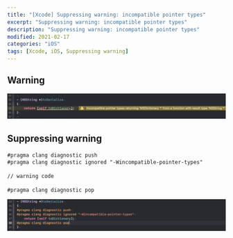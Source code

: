 ```yaml
---
title: "[Xcode] Suppressing warning: incompatible pointer types"
excerpt: "Suppressing warning: incompatible pointer types"
description: "Suppressing warning: incompatible pointer types"
modified: 2021-02-17
categories: "iOS"
tags: [Xcode, iOS, Suppressing warning]
---
```


## Warning
![warning](/assets/images/post/xcode/warning.png)

## Suppressing warning
```
#pragma clang diagnostic push
#pragma clang diagnostic ignored "-Wincompatible-pointer-types"

// warning code

#pragma clang diagnostic pop
```

![Suppressing warning](/assets/images/post/xcode/suppressingwarning.png)
